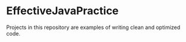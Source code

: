 # EffectiveJavaPractice
Projects in this repository are examples of writing clean and optimized code.
